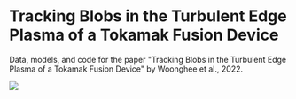 # Tracking Blobs in the Turbulent Edge Plasma of a Tokamak Fusion Device
Data, models, and code for the paper "Tracking Blobs in the Turbulent Edge Plasma of a Tokamak Fusion Device" by Woonghee et al., 2022.

![](data/real_gpi/teaser_raft.gif)
